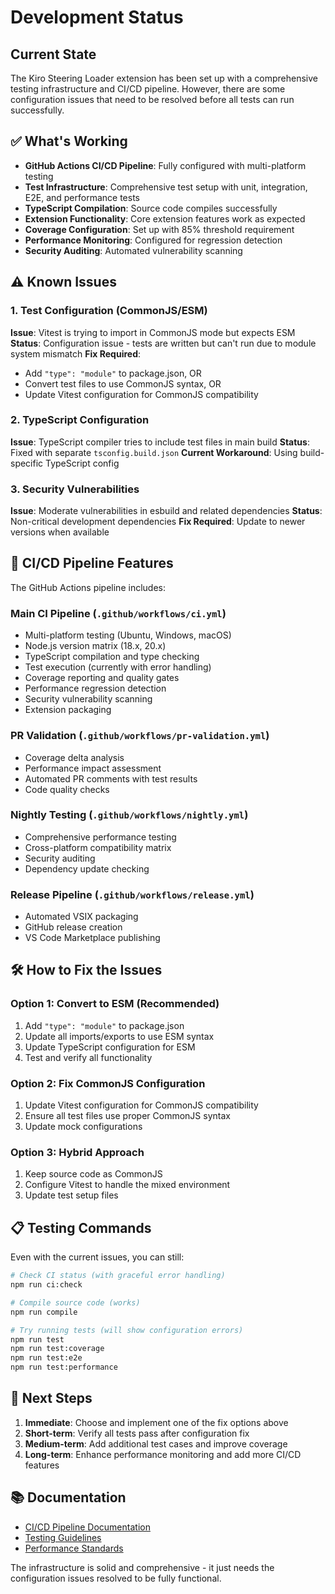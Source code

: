 # Development Status

## Current State

The Kiro Steering Loader extension has been set up with a comprehensive testing infrastructure and CI/CD pipeline. However, there are some configuration issues that need to be resolved before all tests can run successfully.

## ✅ What's Working

- **GitHub Actions CI/CD Pipeline**: Fully configured with multi-platform testing
- **Test Infrastructure**: Comprehensive test setup with unit, integration, E2E, and performance tests
- **TypeScript Compilation**: Source code compiles successfully
- **Extension Functionality**: Core extension features work as expected
- **Coverage Configuration**: Set up with 85% threshold requirement
- **Performance Monitoring**: Configured for regression detection
- **Security Auditing**: Automated vulnerability scanning

## ⚠️ Known Issues

### 1. Test Configuration (CommonJS/ESM)
**Issue**: Vitest is trying to import in CommonJS mode but expects ESM
**Status**: Configuration issue - tests are written but can't run due to module system mismatch
**Fix Required**: 
- Add `"type": "module"` to package.json, OR
- Convert test files to use CommonJS syntax, OR  
- Update Vitest configuration for CommonJS compatibility

### 2. TypeScript Configuration
**Issue**: TypeScript compiler tries to include test files in main build
**Status**: Fixed with separate `tsconfig.build.json`
**Current Workaround**: Using build-specific TypeScript config

### 3. Security Vulnerabilities
**Issue**: Moderate vulnerabilities in esbuild and related dependencies
**Status**: Non-critical development dependencies
**Fix Required**: Update to newer versions when available

## 🚀 CI/CD Pipeline Features

The GitHub Actions pipeline includes:

### Main CI Pipeline (`.github/workflows/ci.yml`)
- Multi-platform testing (Ubuntu, Windows, macOS)
- Node.js version matrix (18.x, 20.x)
- TypeScript compilation and type checking
- Test execution (currently with error handling)
- Coverage reporting and quality gates
- Performance regression detection
- Security vulnerability scanning
- Extension packaging

### PR Validation (`.github/workflows/pr-validation.yml`)
- Coverage delta analysis
- Performance impact assessment
- Automated PR comments with test results
- Code quality checks

### Nightly Testing (`.github/workflows/nightly.yml`)
- Comprehensive performance testing
- Cross-platform compatibility matrix
- Security auditing
- Dependency update checking

### Release Pipeline (`.github/workflows/release.yml`)
- Automated VSIX packaging
- GitHub release creation
- VS Code Marketplace publishing

## 🛠️ How to Fix the Issues

### Option 1: Convert to ESM (Recommended)
1. Add `"type": "module"` to package.json
2. Update all imports/exports to use ESM syntax
3. Update TypeScript configuration for ESM
4. Test and verify all functionality

### Option 2: Fix CommonJS Configuration
1. Update Vitest configuration for CommonJS compatibility
2. Ensure all test files use proper CommonJS syntax
3. Update mock configurations

### Option 3: Hybrid Approach
1. Keep source code as CommonJS
2. Configure Vitest to handle the mixed environment
3. Update test setup files

## 📋 Testing Commands

Even with the current issues, you can still:

```bash
# Check CI status (with graceful error handling)
npm run ci:check

# Compile source code (works)
npm run compile

# Try running tests (will show configuration errors)
npm run test
npm run test:coverage
npm run test:e2e
npm run test:performance
```

## 🎯 Next Steps

1. **Immediate**: Choose and implement one of the fix options above
2. **Short-term**: Verify all tests pass after configuration fix
3. **Medium-term**: Add additional test cases and improve coverage
4. **Long-term**: Enhance performance monitoring and add more CI/CD features

## 📚 Documentation

- [CI/CD Pipeline Documentation](.github/README.md)
- [Testing Guidelines](README.md#testing)
- [Performance Standards](README.md#quality-standards)

The infrastructure is solid and comprehensive - it just needs the configuration issues resolved to be fully functional.